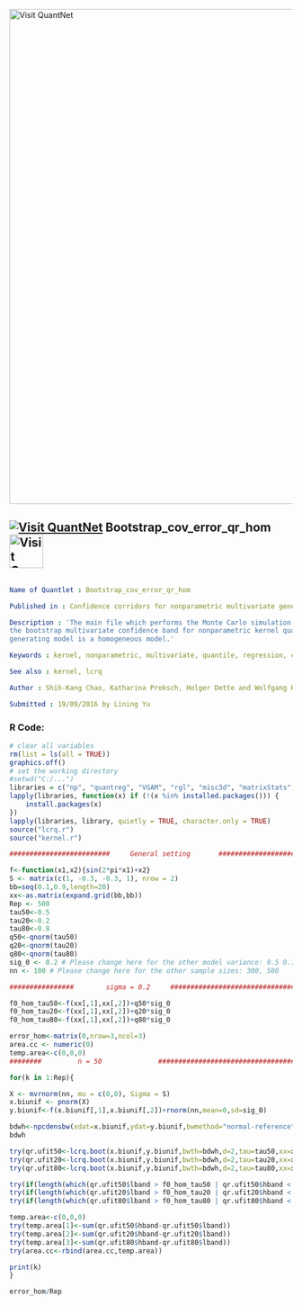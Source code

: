 
[<img src="https://github.com/QuantLet/Styleguide-and-FAQ/blob/master/pictures/banner.png" width="880" alt="Visit QuantNet">](http://quantlet.de/index.php?p=info)

## [<img src="https://github.com/QuantLet/Styleguide-and-Validation-procedure/blob/master/pictures/qloqo.png" alt="Visit QuantNet">](http://quantlet.de/) **Bootstrap_cov_error_qr_hom** [<img src="https://github.com/QuantLet/Styleguide-and-Validation-procedure/blob/master/pictures/QN2.png" width="60" alt="Visit QuantNet 2.0">](http://quantlet.de/d3/ia)

```yaml

Name of Quantlet : Bootstrap_cov_error_qr_hom

Published in : Confidence corridors for nonparametric multivariate generalized quantile regression

Description : 'The main file which performs the Monte Carlo simulation for the coverage ratio of
the bootstrap multivariate confidence band for nonparametric kernel quantile regression. The data
generating model is a homogeneous model.'

Keywords : kernel, nonparametric, multivariate, quantile, regression, confidence-bands, bootstrap

See also : kernel, lcrq

Author : Shih-Kang Chao, Katharina Proksch, Holger Dette and Wolfgang Haerdle

Submitted : 19/09/2016 by Lining Yu

```


### R Code:
```r
# clear all variables
rm(list = ls(all = TRUE))
graphics.off()
# set the working directory
#setwd("C:/...")
libraries = c("np", "quantreg", "VGAM", "rgl", "misc3d", "matrixStats", "MASS")
lapply(libraries, function(x) if (!(x %in% installed.packages())) {
    install.packages(x)
})
lapply(libraries, library, quietly = TRUE, character.only = TRUE)
source("lcrq.r")
source("kernel.r")

#########################     General setting       ##############################

f<-function(x1,x2){sin(2*pi*x1)+x2}
S <- matrix(c(1, -0.3, -0.3, 1), nrow = 2) 
bb=seq(0.1,0.9,length=20)
xx<-as.matrix(expand.grid(bb,bb))
Rep <- 500
tau50<-0.5
tau20<-0.2
tau80<-0.8
q50<-qnorm(tau50)
q20<-qnorm(tau20)
q80<-qnorm(tau80)
sig_0 <- 0.2 # Please change here for the other model variance: 0.5 0.7
nn <- 100 # Please change here for the other sample sizes: 300, 500

################        sigma = 0.2     #################################

f0_hom_tau50<-f(xx[,1],xx[,2])+q50*sig_0
f0_hom_tau20<-f(xx[,1],xx[,2])+q20*sig_0
f0_hom_tau80<-f(xx[,1],xx[,2])+q80*sig_0

error_hom<-matrix(0,nrow=3,ncol=3)
area.cc <- numeric(0)
temp.area<-c(0,0,0)
########         n = 50              ################################################ 

for(k in 1:Rep){

X <- mvrnorm(nn, mu = c(0,0), Sigma = S)
x.biunif <- pnorm(X) 
y.biunif<-f(x.biunif[,1],x.biunif[,2])+rnorm(nn,mean=0,sd=sig_0)

bdwh<-npcdensbw(xdat=x.biunif,ydat=y.biunif,bwmethod="normal-reference",ckertype="epanechnikov",ckerorder=2)
bdwh

try(qr.ufit50<-lcrq.boot(x.biunif,y.biunif,bwth=bdwh,d=2,tau=tau50,xx=xx))
try(qr.ufit20<-lcrq.boot(x.biunif,y.biunif,bwth=bdwh,d=2,tau=tau20,xx=xx))
try(qr.ufit80<-lcrq.boot(x.biunif,y.biunif,bwth=bdwh,d=2,tau=tau80,xx=xx))

try(if(length(which(qr.ufit50$lband > f0_hom_tau50 | qr.ufit50$hband < f0_hom_tau50))!=0){error_hom[1,1]<-error_hom[1,1]+1})
try(if(length(which(qr.ufit20$lband > f0_hom_tau20 | qr.ufit20$hband < f0_hom_tau20))!=0){error_hom[1,2]<-error_hom[1,2]+1})
try(if(length(which(qr.ufit80$lband > f0_hom_tau80 | qr.ufit80$hband < f0_hom_tau80))!=0){error_hom[1,3]<-error_hom[1,3]+1})

temp.area<-c(0,0,0)
try(temp.area[1]<-sum(qr.ufit50$hband-qr.ufit50$lband))
try(temp.area[2]<-sum(qr.ufit20$hband-qr.ufit20$lband))
try(temp.area[3]<-sum(qr.ufit80$hband-qr.ufit80$lband))
try(area.cc<-rbind(area.cc,temp.area))

print(k)
}

error_hom/Rep
```
